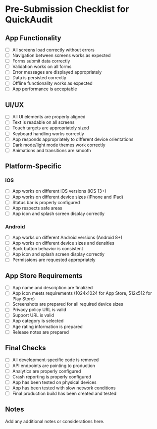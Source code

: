 # Pre-Submission Checklist for QuickAudit

## App Functionality
- [ ] All screens load correctly without errors
- [ ] Navigation between screens works as expected
- [ ] Forms submit data correctly
- [ ] Validation works on all forms
- [ ] Error messages are displayed appropriately
- [ ] Data is persisted correctly
- [ ] Offline functionality works as expected
- [ ] App performance is acceptable

## UI/UX
- [ ] All UI elements are properly aligned
- [ ] Text is readable on all screens
- [ ] Touch targets are appropriately sized
- [ ] Keyboard handling works correctly
- [ ] App responds appropriately to different device orientations
- [ ] Dark mode/light mode themes work correctly
- [ ] Animations and transitions are smooth

## Platform-Specific
### iOS
- [ ] App works on different iOS versions (iOS 13+)
- [ ] App works on different device sizes (iPhone and iPad)
- [ ] Status bar is properly configured
- [ ] App respects safe areas
- [ ] App icon and splash screen display correctly

### Android
- [ ] App works on different Android versions (Android 8+)
- [ ] App works on different device sizes and densities
- [ ] Back button behavior is consistent
- [ ] App icon and splash screen display correctly
- [ ] Permissions are requested appropriately

## App Store Requirements
- [ ] App name and description are finalized
- [ ] App icon meets requirements (1024x1024 for App Store, 512x512 for Play Store)
- [ ] Screenshots are prepared for all required device sizes
- [ ] Privacy policy URL is valid
- [ ] Support URL is valid
- [ ] App category is selected
- [ ] Age rating information is prepared
- [ ] Release notes are prepared

## Final Checks
- [ ] All development-specific code is removed
- [ ] API endpoints are pointing to production
- [ ] Analytics are properly configured
- [ ] Crash reporting is properly configured
- [ ] App has been tested on physical devices
- [ ] App has been tested with slow network conditions
- [ ] Final production build has been created and tested

## Notes
Add any additional notes or considerations here.

